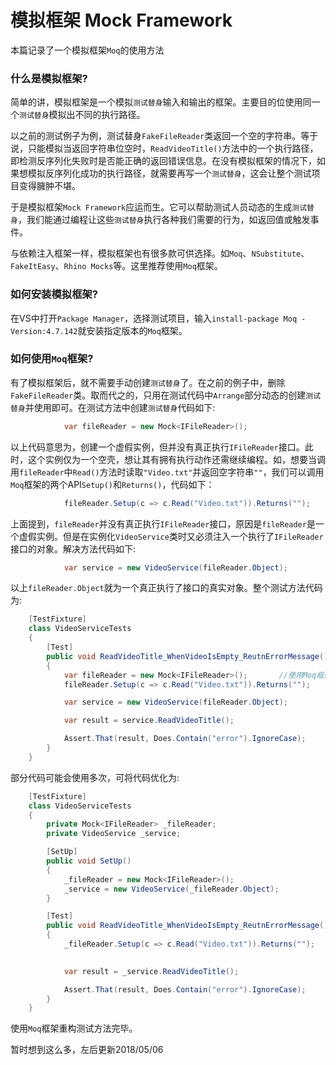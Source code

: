 # 模拟框架 Mock Framework
本篇记录了一个模拟框架`Moq`的使用方法

### 什么是模拟框架?
简单的讲，模拟框架是一个模拟`测试替身`输入和输出的框架。主要目的位使用同一个`测试替身`模拟出不同的执行路径。

以之前的测试例子为例，测试替身`FakeFileReader`类返回一个空的字符串。等于说，只能模拟当返回字符串位空时，`ReadVideoTitle()`方法中的一个执行路径，即检测反序列化失败时是否能正确的返回错误信息。在没有模拟框架的情况下，如果想模拟反序列化成功的执行路径，就需要再写一个`测试替身`，这会让整个测试项目变得臃肿不堪。

于是模拟框架`Mock Framework`应运而生。它可以帮助测试人员动态的生成`测试替身`，我们能通过编程让这些`测试替身`执行各种我们需要的行为，如返回值或触发事件。

与依赖注入框架一样，模拟框架也有很多款可供选择。如`Moq`、`NSubstitute`、`FakeItEasy`、`Rhino Mocks`等。这里推荐使用`Moq`框架。

### 如何安装模拟框架?
在VS中打开`Package Manager`，选择测试项目，输入`install-package Moq -Version:4.7.142`就安装指定版本的`Moq`框架。

### 如何使用`Moq`框架?
有了模拟框架后，就不需要手动创建`测试替身`了。在之前的例子中，删除`FakeFileReader`类。取而代之的，只用在测试代码中`Arrange`部分动态的创建`测试替身`并使用即可。在测试方法中创建`测试替身`代码如下:
```c#
            var fileReader = new Mock<IFileReader>();
```
以上代码意思为，创建一个虚假实例，但并没有真正执行`IFileReader`接口。此时，这个实例仅为一个空壳，想让其有拥有执行动作还需继续编程。如，想要当调用`fileReader`中`Read()`方法时读取`"Video.txt"`并返回空字符串`""`，我们可以调用`Moq`框架的两个API`Setup()`和`Returns()`，代码如下：
```c#
            fileReader.Setup(c => c.Read("Video.txt")).Returns("");
```
上面提到，`fileReader`并没有真正执行`IFileReader`接口，原因是`fileReader`是一个虚假实例。但是在实例化`VideoService`类时又必须注入一个执行了`IFileReader`接口的对象。解决方法代码如下:
```c#
            var service = new VideoService(fileReader.Object);
```
以上`fileReader.Object`就为一个真正执行了接口的真实对象。整个测试方法代码为:
```c#
    [TestFixture]
    class VideoServiceTests
    {
        [Test]
        public void ReadVideoTitle_WhenVideoIsEmpty_ReutnErrorMessage()
        {
            var fileReader = new Mock<IFileReader>();       //使用Moq框架建立虚假实例
            fileReader.Setup(c => c.Read("Video.txt")).Returns("");     //动态编程虚假示例，通过匿名表达式模拟调用方法，并按需求编写返回值

            var service = new VideoService(fileReader.Object);          //向构造器注入虚假实例的真实对象

            var result = service.ReadVideoTitle();

            Assert.That(result, Does.Contain("error").IgnoreCase);
        }
    }
```
部分代码可能会使用多次，可将代码优化为:
```c#
    [TestFixture]
    class VideoServiceTests
    {
        private Mock<IFileReader> _fileReader;
        private VideoService _service;

        [SetUp]
        public void SetUp()
        {
            _fileReader = new Mock<IFileReader>();
            _service = new VideoService(_fileReader.Object);
        }

        [Test]
        public void ReadVideoTitle_WhenVideoIsEmpty_ReutnErrorMessage()
        {
            _fileReader.Setup(c => c.Read("Video.txt")).Returns("");
            

            var result = _service.ReadVideoTitle();

            Assert.That(result, Does.Contain("error").IgnoreCase);
        }
    }
```
使用`Moq`框架重构测试方法完毕。

暂时想到这么多，左后更新2018/05/06
